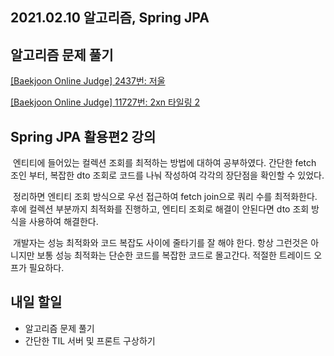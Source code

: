## 2021.02.10 알고리즘, Spring JPA

## 알고리즘 문제 풀기

[[Baekjoon Online Judge] 2437번: 저울](https://hyeonic.tistory.com/102)

[[Baekjoon Online Judge] 11727번: 2xn 타일링 2](https://hyeonic.tistory.com/103)

## Spring JPA 활용편2 강의
&nbsp;엔티티에 들어있는 컬렉션 조회를 최적하는 방법에 대하여 공부하였다. 간단한 fetch 조인 부터, 복잡한 dto 조회로 코드를 나눠 작성하여 각각의 장단점을 확인할 수 있었다.

&nbsp;정리하면 엔티티 조회 방식으로 우선 접근하여 fetch join으로 쿼리 수를 최적화한다. 후에 컬렉션 부분까지 최적화를 진행하고, 엔티티 조회로 해결이 안된다면 dto 조회 방식을 사용하여 해결한다. 

&nbsp;개발자는 성능 최적화와 코드 복잡도 사이에 줄타기를 잘 해야 한다. 항상 그런것은 아니지만 보통 성능 최적화는 단순한 코드를 복잡한 코드로 몰고간다. 적절한 트레이드 오프가 필요하다.

## 내일 할일
 - 알고리즘 문제 풀기
 - 간단한 TIL 서버 및 프론트 구상하기